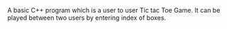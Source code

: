 A basic C++ program which is a user to user Tic tac Toe Game. It can be played between two users by entering index of boxes.
